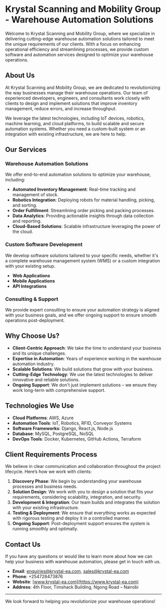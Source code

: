 # Krystal Scanning and Mobility Group - Warehouse Automation Solutions

Welcome to Krystal Scanning and Mobility Group, where we specialize in delivering cutting-edge warehouse automation solutions tailored to meet the unique requirements of our clients. With a focus on enhancing operational efficiency and streamlining processes, we provide custom software and automation services designed to optimize your warehouse operations.

## About Us

At Krystal Scanning and Mobility Group, we are dedicated to revolutionizing the way businesses manage their warehouse operations. Our team of experienced developers, engineers, and consultants work closely with clients to design and implement solutions that improve inventory management, reduce errors, and increase throughput.

We leverage the latest technologies, including IoT devices, robotics, machine learning, and cloud platforms, to build scalable and secure automation systems. Whether you need a custom-built system or an integration with existing infrastructure, we are here to help.

## Our Services

### Warehouse Automation Solutions
We offer end-to-end automation solutions to optimize your warehouse, including:

- **Automated Inventory Management**: Real-time tracking and management of stock.
- **Robotics Integration**: Deploying robots for material handling, picking, and sorting.
- **Order Fulfillment**: Streamlining order picking and packing processes.
- **Data Analytics**: Providing actionable insights through data collection and reporting.
- **Cloud-Based Solutions**: Scalable infrastructure leveraging the power of the cloud.

### Custom Software Development
We develop software solutions tailored to your specific needs, whether it's a complete warehouse management system (WMS) or a custom integration with your existing setup.

- **Web Applications**
- **Mobile Applications**
- **API Integrations**

### Consulting & Support
We provide expert consulting to ensure your automation strategy is aligned with your business goals, and we offer ongoing support to ensure smooth operations post-deployment.

## Why Choose Us?

- **Client-Centric Approach**: We take the time to understand your business and its unique challenges.
- **Expertise in Automation**: Years of experience working in the warehouse automation industry.
- **Scalable Solutions**: We build solutions that grow with your business.
- **Cutting-Edge Technology**: We use the latest technologies to deliver innovative and reliable solutions.
- **Ongoing Support**: We don't just implement solutions – we ensure they work long-term with comprehensive support.

## Technologies We Use

- **Cloud Platforms**: AWS, Azure
- **Automation Tools**: IoT, Robotics, RFID, Conveyor Systems
- **Software Frameworks**: Django, React.js, Node.js
- **Database**: MySQL, PostgreSQL, NoSQL
- **DevOps Tools**: Docker, Kubernetes, GitHub Actions, Terraform

## Client Requirements Process

We believe in clear communication and collaboration throughout the project lifecycle. Here’s how we work with clients:

1. **Discovery Phase**: We begin by understanding your warehouse processes and business needs.
2. **Solution Design**: We work with you to design a solution that fits your requirements, considering scalability, integration, and security.
3. **Development & Integration**: Our team builds and integrates the solution with your existing infrastructure.
4. **Testing & Deployment**: We ensure that everything works as expected with rigorous testing and deploy it in a controlled manner.
5. **Ongoing Support**: Post-deployment support ensures the system is running smoothly and optimally.

## Contact Us

If you have any questions or would like to learn more about how we can help your business with warehouse automation, please get in touch with us.

- **Email**: [enquiries@krystal-ea.com](mailto:enquiries@krystal-ea.com), [sales@krystal-ea.com](mailto:sales@krystal-ea.com)
- **Phone**: +254728473876
- **Website**: [www.krystal-ea.com](https://www.krystal-ea.com)
- **Address**: 4th Floor, Timshack Building, Ngong Road – Nairobi

---

We look forward to helping you revolutionize your warehouse operations!
